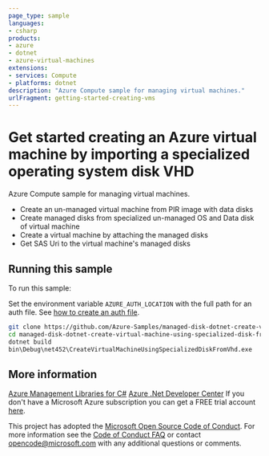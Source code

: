 ```yaml
---
page_type: sample
languages:
- csharp
products:
- azure
- dotnet
- azure-virtual-machines
extensions:
- services: Compute
- platforms: dotnet
description: "Azure Compute sample for managing virtual machines."
urlFragment: getting-started-creating-vms
---
```


# Get started creating an Azure virtual machine by importing a specialized operating system disk VHD

Azure Compute sample for managing virtual machines.
 
- Create an un-managed virtual machine from PIR image with data disks
- Create managed disks from specialized un-managed OS and Data disk of virtual machine
- Create a virtual machine by attaching the managed disks
- Get SAS Uri to the virtual machine's managed disks

## Running this sample

To run this sample:

Set the environment variable `AZURE_AUTH_LOCATION` with the full path for an auth file. See [how to create an auth file](https://github.com/Azure/azure-libraries-for-net/blob/master/AUTH.md).

```bash
git clone https://github.com/Azure-Samples/managed-disk-dotnet-create-virtual-machine-using-specialized-disk-from-VHD.git
cd managed-disk-dotnet-create-virtual-machine-using-specialized-disk-from-VHD
dotnet build
bin\Debug\net452\CreateVirtualMachineUsingSpecializedDiskFromVhd.exe
```

## More information

[Azure Management Libraries for C#](https://github.com/Azure/azure-sdk-for-net/tree/Fluent)
[Azure .Net Developer Center](https://azure.microsoft.com/en-us/develop/net/)
If you don't have a Microsoft Azure subscription you can get a FREE trial account [here](http://go.microsoft.com/fwlink/?LinkId=330212).

This project has adopted the [Microsoft Open Source Code of Conduct](https://opensource.microsoft.com/codeofconduct/). For more information see the [Code of Conduct FAQ](https://opensource.microsoft.com/codeofconduct/faq/) or contact [opencode@microsoft.com](mailto:opencode@microsoft.com) with any additional questions or comments.

